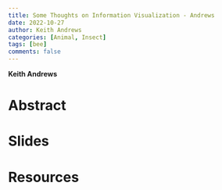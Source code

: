 ```yaml
---
title: Some Thoughts on Information Visualization - Andrews 
date: 2022-10-27
author: Keith Andrews
categories: [Animal, Insect]
tags: [bee]
comments: false
---
```


**Keith Andrews**

# Abstract 

# Slides

# Resources